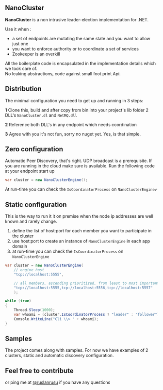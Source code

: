 ## NanoCluster  

**NanoCluster** is a non intrusive leader-election implementation for .NET. 

Use it when :

- a set of endpoints are mutating the same state and you want to allow just one
- you want to enforce authority or to coordinate a set of services
- Zookeeper is an overkill

All the boilerplate code is encapsulated in the implementation details which we took care of.  
No leaking abstractions, code against small foot print Api.


## Distribution ##
The minimal configuration you need to get up and running in 3 steps:

**1** Clone this, build and after copy from bin into your project's lib folder 2 DLL's ```NanoCluster.dl``` and ```NetMQ.dll``` 

**2** Reference both DLL's in any endpoint which needs coordination

**3** Agree with you it's not fun, sorry no nuget yet. Yes, is that simple.

## Zero configuration ##
Automatic Peer Discovery, that's right. UDP broadcast is a prerequisite. If you are running in the cloud make sure is available. Run the following code at your endpoint start up

```csharp
var cluster = new NanoClusterEngine();
```
At run-time you can check the ```IsCoordinatorProcess``` on ```NanoClusterEnginev```

## Static configuration ##
This is the way to run it it on premise when the node ip addresses are well known and rarely change.

1. define the list of host:port for each member you want to participate in the cluster   
2. use host:port to create an instance of ```NanoClusterEngine``` in each app domain
3. at run-time you can check the ```IsCoordinatorProcess``` on ```NanoClusterEngine```


```csharp
var cluster = new NanoClusterEngine(
    // engine host	
    "tcp://localhost:5555",

    // all members, ascending prioritized, from least to most important
    "tcp://localhost:5555,tcp://localhost:5556,tcp://localhost:5557"
    );

while (true)
{
    Thread.Sleep(1000);
    var whoami = (cluster.IsCoordinatorProcess ? "leader" : "follower");
    Console.WriteLine("Cli \\> " + whoami);
}
```

## Samples ##
The project comes along with samples. For now we have examples of 2 clusters, static and automatic discovery configuration. 



## Feel free to contribute ##
or ping me at [@ruslanrusu](https://twitter.com/ruslanrusu) if you have any questions